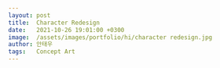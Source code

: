 ```yaml
---
layout: post
title:  Character Redesign
date:   2021-10-26 19:01:00 +0300
image:  /assets/images/portfolio/hi/character redesign.jpg
author: 안태우
tags:   Concept Art
---
```


